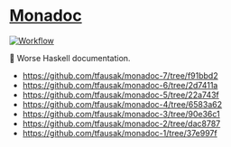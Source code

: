 # [Monadoc](http://github.com/tfausak/monadoc)

[![Workflow](https://github.com/tfausak/monadoc/actions/workflows/workflow.yaml/badge.svg)](https://github.com/tfausak/monadoc/actions/workflows/workflow.yaml)

:bookmark: Worse Haskell documentation.

- <https://github.com/tfausak/monadoc-7/tree/f91bbd2>
- <https://github.com/tfausak/monadoc-6/tree/2d7411a>
- <https://github.com/tfausak/monadoc-5/tree/22a743f>
- <https://github.com/tfausak/monadoc-4/tree/6583a62>
- <https://github.com/tfausak/monadoc-3/tree/90e36c1>
- <https://github.com/tfausak/monadoc-2/tree/dac8787>
- <https://github.com/tfausak/monadoc-1/tree/37e997f>
